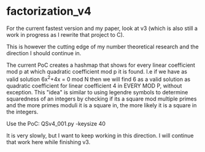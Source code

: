 # factorization_v4

For the current fastest version and my paper, look at v3 (which is also still a work in progress as I rewrite that project to C).

This is however the cutting edge of my number theoretical research and the direction I should continue in.

The current PoC creates a hashmap that shows for every linear coefficient mod p at which quadratic coefficient mod p it is found.
I.e if we have as valid solution 6x<sup>2</sup>+4x = 0 mod N then we will find 6 as a valid solution as quadratic coefficient for linear coefficient 4 in EVERY MOD P, without exception.
This "idea" is similar to using legendre symbols to determine squaredness of an integers by checking if its a square mod multiple primes and the more primes moduli it is a square in, the more likely it is a square in the integers.

Use the PoC: QSv4_001.py -keysize 40

It is very slowly, but I want to keep working in this direction. I will continue that work here while finishing v3.
